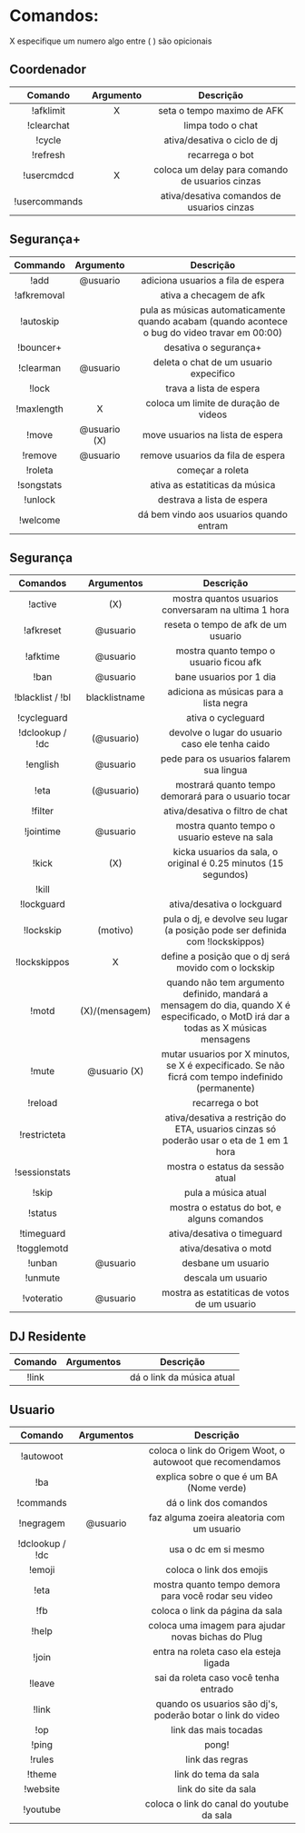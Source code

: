 Comandos:
=========

X especifique um numero
algo entre ( ) são opicionais


Coordenador
-------

|Comando | Argumento |  Descrição |
|:------:|:---------:|:--------------------------------------:|
|!afklimit | X | seta o tempo maximo de AFK |
|!clearchat | |limpa todo o chat |
|!cycle | | ativa/desativa o ciclo de dj |
|!refresh | | recarrega o bot |
|!usercmdcd | X | coloca um delay para comando de usuarios cinzas |
|!usercommands | | ativa/desativa comandos de usuarios cinzas |

Segurança+
--------

|Commando | Argumento |  Descrição |
|:------:|:---------:|:--------------------------------------:|
|!add | @usuario | adiciona usuarios a fila de espera |
|!afkremoval | | ativa a checagem de afk |
|!autoskip | | pula as músicas automaticamente quando acabam (quando acontece o bug do video travar em 00:00) |
|!bouncer+ | | desativa o segurança+ |
|!clearman | @usuario | deleta o chat de um usuario expecifico |
|!lock | | trava a lista de espera |
|!maxlength | X | coloca um limite de duração de videos |
|!move | @usuario (X) | move usuarios na lista de espera |
|!remove | @usuario | remove usuarios da fila de espera |
|!roleta | | começar a roleta |
|!songstats | | ativa as estatiticas da música |
|!unlock | | destrava a lista de espera |
|!welcome | | dá bem vindo aos usuarios quando entram |

Segurança
-------

|Comandos | Argumentos |  Descrição |
|:------:|:---------:|:--------------------------------------:|
|!active | (X) | mostra quantos usuarios conversaram na ultima 1 hora |
|!afkreset | @usuario | reseta o tempo de afk de um usuario |
|!afktime | @usuario | mostra quanto tempo o usuario ficou afk |
|!ban | @usuario | bane usuarios por 1 dia |
|!blacklist / !bl | blacklistname | adiciona as músicas para a lista negra
|!cycleguard | | ativa o cycleguard |
|!dclookup / !dc | (@usuario) | devolve o lugar do usuario caso ele tenha caido |
|!english | @usuario | pede para os usuarios falarem sua lingua |
|!eta | (@usuario) | mostrará quanto tempo demorará para o usuario tocar |
|!filter | | ativa/desativa o filtro de chat |
|!jointime | @usuario | mostra quanto tempo o usuario esteve na sala |
|!kick | (X) | kicka usuarios da sala, o original é 0.25 minutos (15 segundos) |
|!kill | ||desliga o bot |
|!lockguard | | ativa/desativa o lockguard |
|!lockskip | (motivo) | pula o dj, e devolve seu lugar (a posição pode ser definida com !lockskippos) |
|!lockskippos | X | define a posição que o dj será movido com o lockskip |
|!motd | (X)/(mensagem) | quando não tem argumento definido, mandará a mensagem do dia, quando X é especificado, o MotD irá dar a todas as  X músicas mensagens |
|!mute | @usuario (X) | mutar usuarios por X minutos, se X é expecificado. Se não ficrá com tempo indefinido (permanente) |
|!reload | | recarrega o bot |
|!restricteta | | ativa/desativa a restrição do ETA, usuarios cinzas só poderão usar o eta de 1 em 1 hora |
|!sessionstats | | mostra o estatus da sessão atual |
|!skip | | pula a música atual |
|!status | | mostra o estatus do bot, e alguns comandos |
|!timeguard | | ativa/desativa o timeguard |
|!togglemotd | | ativa/desativa o motd |
|!unban | @usuario | desbane um usuario |
|!unmute | | descala um usuario |
|!voteratio | @usuario | mostra as estatiticas de votos de um usuario |

DJ Residente
-----------

|Comando | Argumentos |  Descrição |
|:------:|:---------:|:--------------------------------------:|
|!link | | dá o link da música atual



Usuario
----

|Comando | Argumentos |  Descrição |
|:------:|:---------:|:--------------------------------------:|
|!autowoot | | coloca o link do Origem Woot, o autowoot que recomendamos |
|!ba | | explica sobre o que é um BA (Nome verde) |
|!commands | | dá o link dos comandos |
|!negragem | @usuario | faz alguma zoeira aleatoria com um usuario |
|!dclookup / !dc | | usa o dc em si mesmo |
|!emoji | | coloca o link dos emojis |
|!eta | | mostra quanto tempo demora para você rodar seu video |
|!fb | | coloca o link da página da sala |
|!help | | coloca uma imagem para ajudar novas bichas do Plug |
|!join | | entra na roleta caso ela esteja ligada |
|!leave | | sai da roleta caso você tenha entrado |
|!link | | quando os usuarios são dj's, poderão botar o link do video |
|!op | | link das mais tocadas  |
|!ping | | pong! |
|!rules | | link das regras |
|!theme | | link do tema da sala |
|!website | | link do site da sala |
|!youtube | | coloca o link do canal do youtube da sala |
